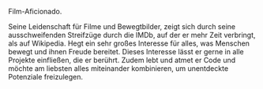 Film-Aficionado.

Seine Leidenschaft für Filme und Bewegtbilder, zeigt sich durch seine ausschweifenden Streifzüge durch die IMDb, auf der er mehr Zeit verbringt, als auf Wikipedia. Hegt ein sehr großes Interesse für alles, was Menschen bewegt und ihnen Freude bereitet. Dieses Interesse lässt er gerne in alle Projekte einfließen, die er berührt. Zudem lebt und atmet er Code und möchte am liebsten alles miteinander kombinieren, um unentdeckte Potenziale freizulegen.
